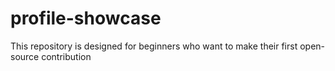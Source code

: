 # profile-showcase
This repository is designed for beginners who want to make their first open-source contribution
